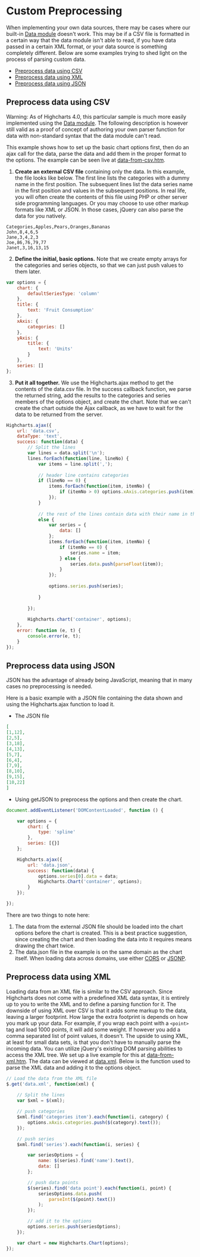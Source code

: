 Custom Preprocessing
====================

When implementing your own data sources, there may be cases where our built-in [Data module](https://highcharts.com/docs/working-with-data/data-module) doesn't work. This may be if a CSV file is formatted in a certain way that the data module isn't able to read, if you have data passed in a certain XML format, or your data source is something completely different. Below are some examples trying to shed light on the process of parsing custom data.

*   [Preprocess data using CSV](#1)
*   [Preprocess data using XML](#2)
*   [Preprocess data using JSON](#3)

Preprocess data using CSV
-------------------------

Warning: As of Highcharts 4.0, this particular sample is much more easily implemented using the [Data module](https://highcharts.com/docs/working-with-data/data-module). The following description is however still valid as a proof of concept of authoring your own parser function for data with non-standard syntax that the data module can't read.

This example shows how to set up the basic chart options first, then do an ajax call for the data, parse the data and add them in the proper format to the options. The example can be seen live at [data-from-csv.htm](https://highcharts.com/studies/data-from-csv.htm).

1.  **Create an external CSV file** containing only the data. In this example, the file looks like below. The first line lists the categories with a dummy name in the first position. The subsequent lines list the data series name in the first position and values in the subsequent positions. In real life, you will often create the contents of this file using PHP or other server side programming languages. Or you may choose to use other markup formats like XML or JSON. In those cases, jQuery can also parse the data for you natively.

```csv
Categories,Apples,Pears,Oranges,Bananas
John,8,4,6,5
Jane,3,4,2,3
Joe,86,76,79,77
Janet,3,16,13,15
```
    

2.  **Define the initial, basic options.** Note that we create empty arrays for the categories and series objects, so that we can just push values to them later.

```js
var options = {
    chart: {
        defaultSeriesType: 'column'
    },
    title: {
        text: 'Fruit Consumption'
    },
    xAxis: {
        categories: []
    },
    yAxis: {
        title: {
            text: 'Units'
        }
    },
    series: []
};
```
    

3.  **Put it all together.** We use the Highcharts.ajax method to get the contents of the data.csv file. In the success callback function, we parse the returned string, add the results to the categories and series members of the options object, and create the chart. Note that we can't create the chart outside the Ajax callback, as we have to wait for the data to be returned from the server.

```js
Highcharts.ajax({  
    url: 'data.csv',  
    dataType: 'text',  
    success: function(data) {  
        // Split the lines  
        var lines = data.split('\n');  
        lines.forEach(function(line, lineNo) {  
            var items = line.split(',');  
              
            // header line contains categories  
            if (lineNo == 0) {  
                items.forEach(function(item, itemNo) {  
                    if (itemNo > 0) options.xAxis.categories.push(item);  
                });  
            }  
              
            // the rest of the lines contain data with their name in the first position  
            else {  
                var series = {   
                    data: []  
                };  
                items.forEach(function(item, itemNo) {  
                    if (itemNo == 0) {  
                        series.name = item;  
                    } else {  
                        series.data.push(parseFloat(item));  
                    }  
                });  
                  
                options.series.push(series);  
    
            }  
              
        });  
          
        Highcharts.chart('container', options);  
    },  
    error: function (e, t) {  
        console.error(e, t);  
    }  
});
```
    

Preprocess data using JSON
--------------------------

JSON has the advantage of already being JavaScript, meaning that in many cases no preprocessing is needed.

Here is a basic example with a JSON file containing the data shown and using the Highcharts.ajax function to load it.

*   The JSON file

```json
[
[1,12],
[2,5],
[3,18],
[4,13],
[5,7],
[6,4],
[7,9],
[8,10],
[9,15],
[10,22]
]
```
    

*   Using getJSON to preprocess the options and then create the chart.

```js
document.addEventListener('DOMContentLoaded', function () {

    var options = {
        chart: {
            type: 'spline'
        },
        series: [{}]
    };

    Highcharts.ajax({  
        url: 'data.json',  
        success: function(data) {
            options.series[0].data = data;
            Highcharts.Chart('container', options);
        }  
    });

});
```
    

There are two things to note here:

1.  The data from the external JSON file should be loaded into the chart options before the chart is created. This is a best practice suggestion, since creating the chart and then loading the data into it requires means drawing the chart twice.
2.  The data.json file in the example is on the same domain as the chart itself. When loading data across domains, use either [CORS](https://developer.mozilla.org/en-US/docs/Web/HTTP/CORS) or [JSONP](https://en.wikipedia.org/wiki/JSONP).

Preprocess data using XML
-------------------------

Loading data from an XML file is similar to the CSV approach. Since Highcharts does not come with a predefined XML data syntax, it is entirely up to you to write the XML and to define a parsing function for it. The downside of using XML over CSV is that it adds some markup to the data, leaving a larger footprint. How large the extra footprint is depends on how you mark up your data. For example, if you wrap each point with a `<point>` tag and load 1000 points, it will add some weight. If however you add a comma separated list of point values, it doesn't. The upside to using XML, at least for small data sets, is that you don't have to manually parse the incoming data. You can utilize jQuery's existing DOM parsing abilities to access the XML tree. We set up a live example for this at [data-from-xml.htm](https://highcharts.com/studies/data-from-xml.htm). The data can be viewed at [data.xml](https://highcharts.com/studies/data.xml). Below is the function used to parse the XML data and adding it to the options object.

```js
// Load the data from the XML file 
$.get('data.xml', function(xml) {
    
    // Split the lines
    var $xml = $(xml);

    // push categories
    $xml.find('categories item').each(function(i, category) {
        options.xAxis.categories.push($(category).text());
    });

    // push series
    $xml.find('series').each(function(i, series) {

        var seriesOptions = {
            name: $(series).find('name').text(),
            data: []
        };

        // push data points
        $(series).find('data point').each(function(i, point) {
            seriesOptions.data.push(
                parseInt($(point).text())
            );
        });

        // add it to the options
        options.series.push(seriesOptions);
    });

    var chart = new Highcharts.Chart(options);
});
```